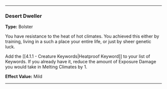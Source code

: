___
### Desert Dweller
__Type:__ Bolster

You have resistance to the heat of hot climates. You achieved this either by training, living in a such a place your entire life, or just by sheer genetic luck.

Add the [[4.1.1 - Creature Keywords|Heatproof Keyword]] to your list of Keywords. If you already have it, reduce the amount of Exposure Damage you would take in Melting Climates by 1.

__Effect Value:__ Mild

___